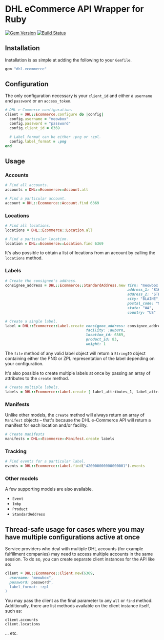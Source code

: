 # DHL eCommerce API Wrapper for Ruby

[![Gem Version](https://badge.fury.io/rb/dhl-ecommerce.svg)](https://badge.fury.io/rb/dhl-ecommerce)
[![Build Status](https://travis-ci.org/meowbox/dhl-ecommerce-ruby.svg)](https://travis-ci.org/meowbox/dhl-ecommerce-ruby)

## Installation

Installation is as simple at adding the following to your `Gemfile`.

```ruby
gem "dhl-ecommerce"
```

## Configuration

The only configuration necessary is your `client_id` and either a `username`
and `password` or an `access_token`.

```ruby
# DHL e-Commerce configuration.
client = DHL::Ecommerce.configure do |config|
  config.username = "meowbox"
  config.password = "password"
  config.client_id = 6369

  # Label format can be either :png or :zpl.
  config.label_format = :png
end
```

## Usage

### Accounts

```ruby
# Find all accounts.
accounts = DHL::Ecommerce::Account.all

# Find a particular account.
account = DHL::Ecommerce::Account.find 6369
```

### Locations

```ruby
# Find all locations.
locations = DHL::Ecommerce::Location.all

# Find a particular location.
location = DHL::Ecommerce::Location.find 6369
```

It's also possible to obtain a list of locations from an account by calling the
`locations` method.

### Labels

```ruby
# Create the consignee's address.
consignee_address = DHL::Ecommerce::StandardAddress.new firm: "meowbox Inc.",
                                                        address_1: "816 PEACE PORTAL DR",
                                                        address_2: "STE 103",
                                                        city: "BLAINE",
                                                        postal_code: "98230",
                                                        state: "WA",
                                                        country: "US"

# Create a single label.
label = DHL::Ecommerce::Label.create consignee_address: consignee_address,
                                     facility: :auburn,
                                     location_id: 6369,
                                     product_id: 83,
                                     weight: 1
```

The `file` method of any valid label object will return a `StringIO` object
containing either the PNG or ZPL representation of the label depending on your
configuration.

It's also possible to create multiple labels at once by passing an array of
attributes to the `create` method.

```ruby
# Create multiple labels.
labels = DHL::Ecommerce::Label.create [ label_attributes_1, label_attributes_2 ]
```

### Manifests

Unlike other models, the `create` method will always return an array of
`Manifest` objects – that's because the DHL e-Commerce API will return a
manifest for each location and/or facility.

```ruby
# Create manifests
manifests = DHL::Ecommerce::Manifest.create labels
```

### Tracking

```ruby
# Find events for a particular label.
events = DHL::Ecommerce::Label.find("420000000000000001").events
```

### Other models

A few supporting models are also available.

- `Event`
- `Imbp`
- `Product`
- `StandardAddress`


## Thread-safe usage for cases where you may have multiple configurations active at once

Service providers who deal with multiple DHL accounts (for example
fulfillment companies) may need to access multiple accounts in the same
session.  To do so, you can create separate client instances for the API
like so:

```ruby
client = DHL::Ecommerce::Client.new(6369,
  username: "meowbox",
  password: password",
  label_format: :zpl
)
```

You may pass the client as the final parameter to any `all` or `find`
method.  Additionally, there are list methods available on the client
instance itself, such as:

```
client.accounts
client.locations
```

... etc.
